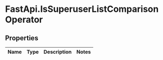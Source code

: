 # FastApi.IsSuperuserListComparisonOperator

## Properties
Name | Type | Description | Notes
------------ | ------------- | ------------- | -------------
